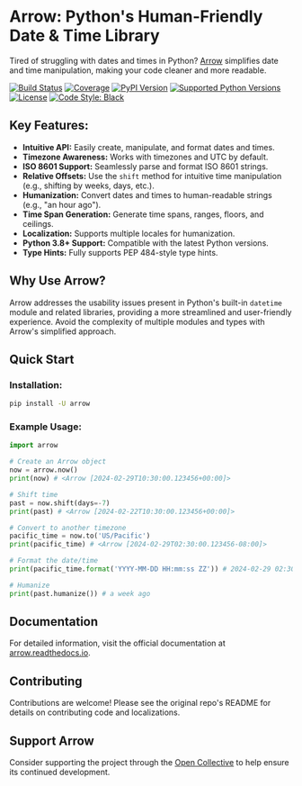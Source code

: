 # Arrow: Python's Human-Friendly Date & Time Library

Tired of struggling with dates and times in Python? [Arrow](https://github.com/arrow-py/arrow) simplifies date and time manipulation, making your code cleaner and more readable.

[![Build Status](https://github.com/arrow-py/arrow/workflows/tests/badge.svg?branch=master)](https://github.com/arrow-py/arrow/actions?query=workflow%3Atests+branch%3Amaster)
[![Coverage](https://codecov.io/gh/arrow-py/arrow/branch/master/graph/badge.svg)](https://codecov.io/gh/arrow-py/arrow)
[![PyPI Version](https://img.shields.io/pypi/v/arrow.svg)](https://pypi.python.org/pypi/arrow)
[![Supported Python Versions](https://img.shields.io/pypi/pyversions/arrow.svg)](https://pypi.python.org/pypi/arrow)
[![License](https://img.shields.io/pypi/l/arrow.svg)](https://pypi.python.org/pypi/arrow)
[![Code Style: Black](https://img.shields.io/badge/code%20style-black-000000.svg)](https://github.com/psf/black)

## Key Features:

*   **Intuitive API:** Easily create, manipulate, and format dates and times.
*   **Timezone Awareness:** Works with timezones and UTC by default.
*   **ISO 8601 Support:** Seamlessly parse and format ISO 8601 strings.
*   **Relative Offsets:** Use the `shift` method for intuitive time manipulation (e.g., shifting by weeks, days, etc.).
*   **Humanization:**  Convert dates and times to human-readable strings (e.g., "an hour ago").
*   **Time Span Generation:**  Generate time spans, ranges, floors, and ceilings.
*   **Localization:** Supports multiple locales for humanization.
*   **Python 3.8+ Support:**  Compatible with the latest Python versions.
*   **Type Hints:** Fully supports PEP 484-style type hints.

## Why Use Arrow?

Arrow addresses the usability issues present in Python's built-in `datetime` module and related libraries, providing a more streamlined and user-friendly experience. Avoid the complexity of multiple modules and types with Arrow's simplified approach.

## Quick Start

### Installation:

```bash
pip install -U arrow
```

### Example Usage:

```python
import arrow

# Create an Arrow object
now = arrow.now()
print(now) # <Arrow [2024-02-29T10:30:00.123456+00:00]>

# Shift time
past = now.shift(days=-7)
print(past) # <Arrow [2024-02-22T10:30:00.123456+00:00]>

# Convert to another timezone
pacific_time = now.to('US/Pacific')
print(pacific_time) # <Arrow [2024-02-29T02:30:00.123456-08:00]>

# Format the date/time
print(pacific_time.format('YYYY-MM-DD HH:mm:ss ZZ')) # 2024-02-29 02:30:00 -08:00

# Humanize
print(past.humanize()) # a week ago
```

## Documentation

For detailed information, visit the official documentation at [arrow.readthedocs.io](https://arrow.readthedocs.io).

## Contributing

Contributions are welcome! Please see the original repo's README for details on contributing code and localizations.

## Support Arrow

Consider supporting the project through the [Open Collective](https://opencollective.com/arrow) to help ensure its continued development.